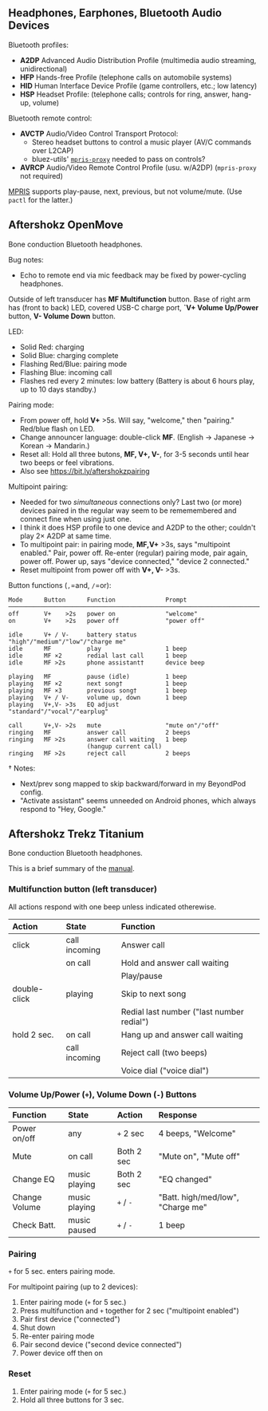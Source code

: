 Headphones, Earphones, Bluetooth Audio Devices
----------------------------------------------

Bluetooth profiles:
- __A2DP__ Advanced Audio Distribution Profile
  (multimedia audio streaming, unidirectional)
- __HFP__ Hands-free Profile (telephone calls on automobile systems)
- __HID__ Human Interface Device Profile (game controllers, etc.; low latency)
- __HSP__ Headset Profile:
  (telephone calls; controls for ring, answer, hang-up, volume)

Bluetooth remote control:
- __AVCTP__ Audio/Video Control Transport Protocol:
  - Stereo headset buttons to control a music player (AV/C commands over L2CAP)
  - bluez-utils' [`mpris-proxy`][mpris] needed to pass on controls?
- __AVRCP__ Audio/Video Remote Control Profile (usu. w/A2DP)
  (`mpris-proxy` not required)

[MPRIS] supports play-pause, next, previous, but not volume/mute. (Use
`pactl` for the latter.)

[mpris]: https://wiki.archlinux.org/title/MPRIS

Aftershokz OpenMove
-------------------

Bone conduction Bluetooth headphones.

Bug notes:
- Echo to remote end via mic feedback may be fixed by power-cycling headphones.

Outside of left transducer has __MF Multifunction__ button.
Base of right arm has (front to back) LED, covered USB-C charge
port, __`V+ Volume Up/Power__ button, __V- Volume Down__ button.

LED:
- Solid Red: charging
- Solid Blue: charging complete
- Flashing Red/Blue: pairing mode
- Flashing Blue: incoming call
- Flashes red every 2 minutes: low battery
  (Battery is about 6 hours play, up to 10 days standby.)

Pairing mode:
- From power off, hold __V+__ >5s.
  Will say, "welcome," then "pairing." Red/blue flash on LED.
- Change announcer language: double-click __MF__.
  (English → Japanese → Korean → Mandarin.)
- Reset all: Hold all three butons, __MF, V+, V-__, for 3-5 seconds until
  hear two beeps or feel vibrations.
- Also see <https://bit.ly/aftershokzpairing>

Multipoint pairing:
- Needed for two _simultaneous_ connections only? Last two (or more)
  devices paired in the regular way seem to be rememembered and connect
  fine when using just one.
- I think it does HSP profile to one device and A2DP to the other; couldn't
  play 2× A2DP at same time.
- To multipoint pair: in pairing mode, __MF,V+__ >3s, says "multipoint
  enabled." Pair, power off. Re-enter (regular) pairing mode, pair again,
  power off. Power up, says "device connected," "device 2 connected."
- Reset multipoint from power off with __V+, V-__ >3s.

Button functions (`,`=and, `/`=or):

    Mode      Button      Function              Prompt
    ───────────────────────────────────────────────────────────────────────────
    off       V+    >2s   power on              "welcome"
    on        V+    >2s   power off             "power off"

    idle      V+ / V-     battery status       "high"/"medium"/"low"/"charge me"
    idle      MF          play                  1 beep
    idle      MF ×2       redial last call      1 beep
    idle      MF >2s      phone assistant†      device beep

    playing   MF          pause (idle)          1 beep
    playing   MF ×2       next song†            1 beep
    playing   MF ×3       previous song†        1 beep
    playing   V+ / V-     volume up, down       1 beep
    playing   V+,V- >3s   EQ adjust             "standard"/"vocal"/"earplug"

    call      V+,V- >2s   mute                  "mute on"/"off"
    ringing   MF          answer call           2 beeps
    ringing   MF >2s      answer call waiting   1 beep
                          (hangup current call)
    ringing   MF >2s      reject call           2 beeps

† Notes:
- Next/prev song mapped to skip backward/forward in my BeyondPod config.
- "Activate assistant" seems unneeded on Android phones, which always
  respond to "Hey, Google."


Aftershokz Trekz Titanium
-------------------------

Bone conduction Bluetooth headphones.

This is a brief summary of the [manual].

### Multifunction button (left transducer)

All actions respond with one beep unless indicated otherewise.

| Action       | State         | Function
|:-------------|:--------------|:---------------
| click        | call incoming | Answer call
|              | on call       | Hold and answer call waiting
|              |               | Play/pause
| double-click | playing       | Skip to next song
|              |               | Redial last number ("last number redial")
| hold 2 sec.  | on call       | Hang up and answer call waiting
|              | call incoming | Reject call (two beeps)
|              |               | Voice dial ("voice dial")

### Volume Up/Power (`+`), Volume Down (`-`) Buttons

| Function      | State         | Action     | Response
|:--------------|:--------------|:-----------|:--------------
| Power on/off  | any           | `+` 2 sec  | 4 beeps, "Welcome"
| Mute          | on call       | Both 2 sec | "Mute on", "Mute off"
| Change EQ     | music playing | Both 2 sec | "EQ changed"
| Change Volume | music playing | `+` / `-`  | "Batt. high/med/low", "Charge me"
| Check Batt.   | music paused  | `+` / `-`  | 1 beep

### Pairing

`+` for 5 sec. enters pairing mode.

For multipoint pairing (up to 2 devices):
1. Enter pairing mode (`+` for 5 sec.)
2. Press multifunction and `+` together for 2 sec ("multipoint enabled")
3. Pair first device ("connected")
4. Shut down
5. Re-enter pairing mode
6. Pair second device ("second device connected")
7. Power device off then on

### Reset

1. Enter pairing mode (`+` for 5 sec.)
2. Hold all three buttons for 3 sec.

[manual]: https://cdn.shopify.com/s/files/1/0857/5574/files/Trekz_Titanium_Manual_English.pdf?
